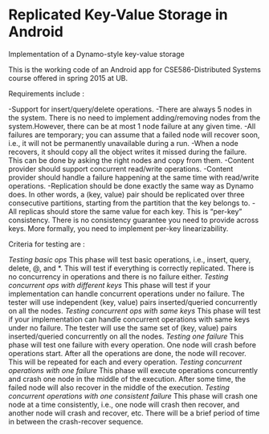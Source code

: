 # Replicated Key-Value Storage in Android

Implementation of a Dynamo-style key-value storage

This is the working code of an Android app for CSE586-Distributed Systems course offered in spring 2015 at UB.

Requirements include :

-Support for insert/query/delete operations.
-There are always 5 nodes in the system. There is no need to implement adding/removing nodes from the system.However, there can be at most 1 node failure at any given time. 
-All failures are temporary; you can assume that a failed node will recover soon, i.e., it will not be permanently   unavailable during a run.
-When a node recovers, it should copy all the object writes it missed during the failure. This can be done by asking the right nodes and copy from them.
-Content provider should support concurrent read/write operations.
-Content provider should handle a failure happening at the same time with read/write operations.
-Replication should be done exactly the same way as Dynamo does. In other words, a (key, value) pair should be replicated over three consecutive partitions, starting from the partition that the key belongs to.
-All replicas should store the same value for each key. This is “per-key” consistency. There is no consistency guarantee you need to provide across keys. More formally, you need to implement per-key linearizability.


Criteria for testing are :

_Testing basic ops_
This phase will test basic operations, i.e., insert, query, delete, @, and *. This will test if everything is correctly replicated. There is no concurrency in operations and there is no failure either.
_Testing concurrent ops with different keys_
This phase will test if your implementation can handle concurrent operations under no failure.
The tester will use independent (key, value) pairs inserted/queried concurrently on all the nodes.
_Testing concurrent ops with same keys_
This phase will test if your implementation can handle concurrent operations with same keys under no failure.
The tester will use the same set of (key, value) pairs inserted/queried concurrently on all the nodes.
_Testing one failure_
This phase will test one failure with every operation.
One node will crash before operations start. After all the operations are done, the node will recover.
This will be repeated for each and every operation.
_Testing concurrent operations with one failure_
This phase will execute operations concurrently and crash one node in the middle of the execution. After some time, the failed node will also recover in the middle of the execution.
_Testing concurrent operations with one consistent failure_
This phase will crash one node at a time consistently, i.e., one node will crash then recover, and another node will crash and recover, etc.
There will be a brief period of time in between the crash-recover sequence.




